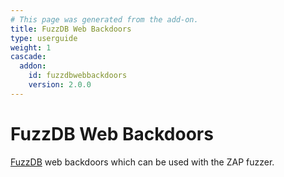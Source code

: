 ```yaml
---
# This page was generated from the add-on.
title: FuzzDB Web Backdoors
type: userguide
weight: 1
cascade:
  addon:
    id: fuzzdbwebbackdoors
    version: 2.0.0
---
```


# FuzzDB Web Backdoors

[FuzzDB](https://github.com/fuzzdb-project/fuzzdb/) web backdoors which can be used with the ZAP fuzzer.
